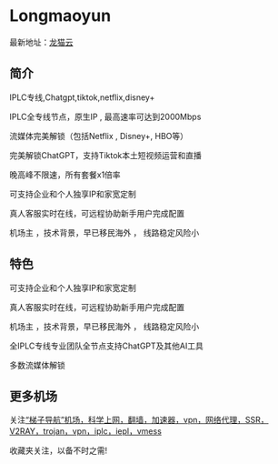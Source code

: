 # Longmaoyun

最新地址：[龙猫云](https://webcf0120231009.lmspeedapp.com/register?aff=Uvrdkl6u)

## 简介

IPLC专线,Chatgpt,tiktok,netflix,disney+

IPLC全专线节点，原生IP , 最高速率可达到2000Mbps

流媒体完美解锁（包括Netflix , Disney+, HBO等）

完美解锁ChatGPT，支持Tiktok本土短视频运营和直播

晚高峰不限速，所有套餐x1倍率

可支持企业和个人独享IP和家宽定制

真人客服实时在线，可远程协助新手用户完成配置

机场主 ，技术背景，早已移民海外 ， 线路稳定风险小

## 特色

可支持企业和个人独享IP和家宽定制

真人客服实时在线，可远程协助新手用户完成配置

机场主 ，技术背景，早已移民海外 ， 线路稳定风险小

全IPLC专线专业团队全节点支持ChatGPT及其他AI工具

多数流媒体解锁

## 更多机场

关注[“梯子导航”机场，科学上网，翻墙，加速器，vpn，网络代理，SSR，V2RAY，trojan，vpn，iplc，iepl，vmess](https://tzdaohang.com/)

收藏夹关注，以备不时之需!
